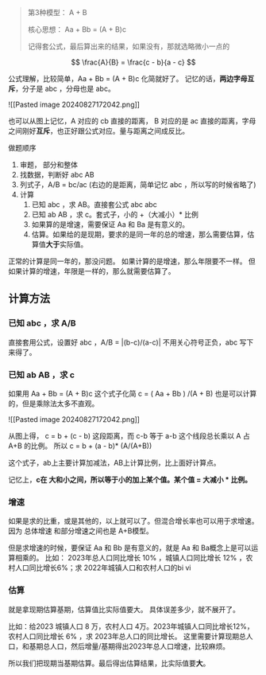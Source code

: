 > 第3种模型： A + B
> 
> 核心思想： Aa + Bb = (A + B)c 
> 
> 记得套公式，最后算出来的结果，如果没有，那就选略微小一点的

$$
\frac{A}{B} = \frac{c - b}{a - c} 
$$

公式理解，比较简单，Aa + Bb = (A + B)c  化简就好了。
记忆的话，**两边字母互斥**，分子是 abc ，分母也是 abc。

![[Pasted image 20240827172042.png]]

也可以从图上记忆，A 对应的 cb 直接的距离， B 对应的是 ac 直接的距离，字母之间刚好**互斥**，也正好跟公式对应。量与距离之间成反比。

做题顺序

1. 审题， 部分和整体
2. 找数据，判断好 abc AB
3. 列式子，A/B = bc/ac (右边的是距离，简单记忆 abc ，所以写的时候省略了)
4. 计算
	1. 已知 abc ，求 AB。直接套公式 abc abc
	2. 已知 ab AB ，求 c。套式子，小的 +（大减小）* 比例
	3. 如果算的是增速，需要保证 Aa 和 Ba 是有意义的。
	4. 估算。如果给的是现期，要求的是同一年的总的增速，那么需要估算，估算值**大于**实际值。


正常的计算是同一年的，那没问题。
如果计算的是增速，那么年限要不一样。
但如果计算的增速，年限是一样的，那么就需要估算了。


## 计算方法

### 已知 abc ，求 A/B

直接套用公式，设置好 abc ，A/B = |(b-c)/(a-c)| 不用关心符号正负，abc 写下来得了。

### 已知 ab AB ，求 c

如果用 Aa + Bb = (A + B)c  这个式子化简 c = ( Aa + Bb ) /(A + B) 也是可以计算的，但是乘除法太多不直观。

![[Pasted image 20240827172042.png]]

从图上得， c = b + (c - b) 这段距离，而 c-b 等于 a-b 这个线段总长乘以 A 占 A+B 的比例。
所以 c = b + (a - b)* (A/(A+B))

这个式子，ab上主要计算加减法，AB上计算比例，比上面好计算点。

记忆上，**c在 大和小之间，所以等于小的加上某个值。某个值 = 大减小 * 比例。**
### 增速

如果是求的比重，或是其他的，以上就可以了。但混合增长率也可以用于求增速。因为 总体增速 和部分增速之间也是 A+B模型。

但是求增速的时候，要保证 Aa 和 Bb 是有意义的，就是 Aa 和 Ba概念上是可以运算相乘的。
比如：
2023年总人口同比增长 10% ，城镇人口同比增长 12% ，农村人口同比增长6%；求 2022年城镇人口和农村人口的bi vi
### 估算

就是拿现期估算基期，估算值比实际值要大。
具体误差多少，就不展开了。

比如：给2023 城镇人口 8 万，农村人口 4万。2023年城镇人口同比增长12%，农村人口同比增长 6% ，求 2023年总人口的同比增长。
这里需要计算现期总人口，和基期总人口，然后增量/基期得出2023年总人口增速，比较麻烦。

所以我们把现期当基期估算。最后得出估算结果，比实际值要**大**。
